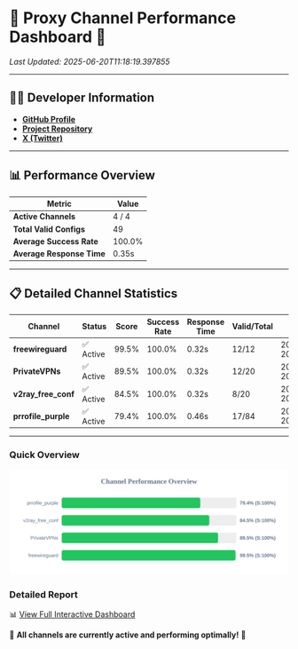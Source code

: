 # 🌟 Proxy Channel Performance Dashboard 🌟

_Last Updated: 2025-06-20T11:18:19.397855_

---

## 👩‍💻 Developer Information

- **[GitHub Profile](https://github.com/4n0nymou3)**  
- **[Project Repository](https://github.com/4n0nymou3/multi-proxy-config-fetcher)**  
- **[X (Twitter)](https://x.com/4n0nymou3)**  

---

## 📊 Performance Overview

| Metric                | Value       |
|-----------------------|-------------|
| **Active Channels**   | 4 / 4       |
| **Total Valid Configs** | 49          |
| **Average Success Rate** | 100.0%      |
| **Average Response Time** | 0.35s       |

---

## 📋 Detailed Channel Statistics

| Channel          | Status     | Score  | Success Rate | Response Time | Valid/Total | Last Success               |
|------------------|------------|--------|--------------|---------------|-------------|----------------------------|
| **freewireguard**  | ✅ Active  | 99.5%  | 100.0% | 0.32s         | 12/12       | 2025-06-20T11:18:19.396109 |
| **PrivateVPNs**  | ✅ Active  | 89.5%  | 100.0% | 0.32s         | 12/20       | 2025-06-20T11:18:19.047893 |
| **v2ray_free_conf**  | ✅ Active  | 84.5%  | 100.0% | 0.32s         | 8/20       | 2025-06-20T11:18:18.700609 |
| **prrofile_purple**  | ✅ Active  | 79.4%  | 100.0% | 0.46s         | 17/84       | 2025-06-20T11:18:18.314056 |

---

### Quick Overview
<div align="center">
  <a href="https://raw.githubusercontent.com/nullluser/NullRepo/refs/heads/main/assets/channel_stats_chart.svg">
    <img src="https://raw.githubusercontent.com/nullluser/NullRepo/refs/heads/main/assets/channel_stats_chart.svg" alt="Source Performance Statistics" width="800">
  </a>
</div>

### Detailed Report
📊 [View Full Interactive Dashboard](https://htmlpreview.github.io/?https://github.com/nullluser/NullRepo/blob/main/assets/performance_report.html)

🎉 **All channels are currently active and performing optimally!** 🎉
